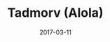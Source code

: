 ---
layout: post
title: "Tadmorv (Alola)"
date: 2017-03-11
categories: [Appels à l'aide]
image: http://www.pokepedia.fr/images/e/e4/Tadmorv-a-SL.png
caught: Tadmorv
location: Route 1
level: 8
version: Lune
---